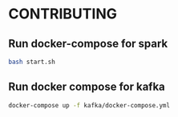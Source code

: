 # CONTRIBUTING

## Run docker-compose for spark
```bash
bash start.sh
```

## Run docker compose for kafka
```bash
docker-compose up -f kafka/docker-compose.yml
```

